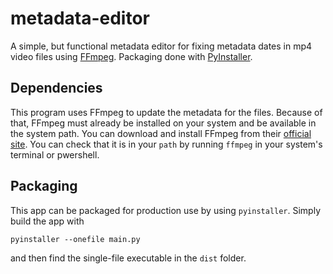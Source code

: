 # metadata-editor
A simple, but functional metadata editor for fixing metadata dates in mp4 video files using [FFmpeg](https://ffmpeg.org/). Packaging done with [PyInstaller](https://pythonhosted.org/PyInstaller/index.html). 

## Dependencies
This program uses FFmpeg to update the metadata for the files. Because of that, FFmpeg must already be installed on your system and be available in the system path. You can download and install FFmpeg from their [official site](https://ffmpeg.org/). You can check that it is in your `path` by running `ffmpeg` in your system's terminal or pwershell. 

## Packaging
This app can be packaged for production use by using `pyinstaller`. Simply build the app with 

`pyinstaller --onefile main.py` 

and then find the single-file executable in the `dist` folder.

